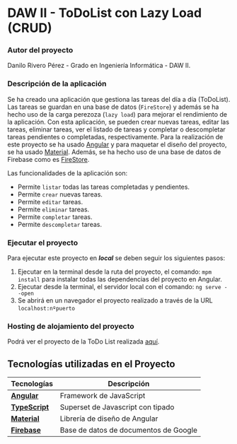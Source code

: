 # DAW II - ToDoList con Lazy Load (CRUD)

### Autor del proyecto

Danilo Rivero Pérez - Grado en Ingeniería Informática - DAW II.

### Descripción de la aplicación

Se ha creado una aplicación que gestiona las tareas del día a día (ToDoList). Las tareas se guardan en una base de datos (```FireStore```) y además se ha hecho uso de la carga perezoza (```lazy load```) para mejorar el rendimiento de la aplicación. Con esta aplicación, se pueden crear nuevas tareas, editar las tareas, eliminar tareas, ver el listado de tareas y completar o descompletar tareas pendientes o completadas, respectivamente. Para la realización de este proyecto se ha usado [Angular](https://angular.io/) y para maquetar el diseño del proyecto, se ha usado [Material](https://material.io/). Además, se ha hecho uso de una base de datos de Firebase como es [FireStore](https://cloud.google.com/firestore?hl=es-419).

Las funcionalidades de la aplicación son:

- Permite ```listar``` todas las tareas completadas y pendientes.
- Permite ```crear``` nuevas tareas.
- Permite ```editar``` tareas.
- Permite ```eliminar``` tareas.
- Permite ```completar``` tareas.
- Permite ```descompletar``` tareas.


### Ejecutar el proyecto

Para ejecutar este proyecto en ***local*** se deben seguir los siguientes pasos:

  1. Ejecutar en la terminal desde la ruta del proyecto, el comando: ```mpm install``` para instalar todas las dependencias del proyecto en Angular.
  2. Ejecutar desde la terminal, el servidor local con el comando: ```ng serve --open```
  3. Se abrirá en un navegador el proyecto realizado a través de la URL ```localhost:nºpuerto```
  
### Hosting de alojamiento del proyecto

Podrá ver el proyecto de la ToDo List realizada [aquí](https://todolist-dawii.netlify.app/).

## Tecnologías utilizadas en el Proyecto

| Tecnologías                                                           | Descripción                               |
| --------------------------------------------------------------------- | ----------------------------------------- |
| **[Angular](https://angular.io/)**                                    | Framework de JavaScript                   |
| **[TypeScript](https://www.typescriptlang.org/)**                     | Superset de Javascript con tipado         |
| **[Material](https://material.io/)**                                  | Librería de diseño de Angular             |
| **[Firebase](https://console.firebase.google.com/)**                  | Base de datos de documentos de Google     |
